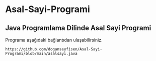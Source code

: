 # Asal-Sayi-Programi

## Java Programlama Dilinde Asal Sayi Programi

Programa aşağıdaki bağlantıdan ulaşabilirsiniz.

```
https://github.com/doganseyfisen/Asal-Sayi-Programi/blob/main/asalsayi.java
```
